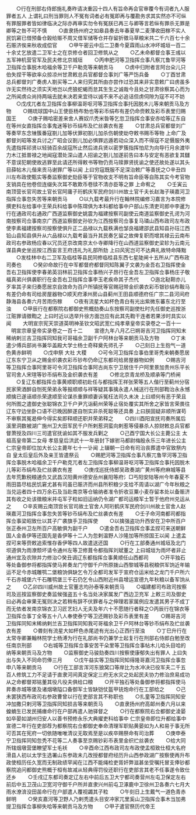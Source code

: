 <!-- { "loadSidebar": true } -->
　　○行在刑部右侍郎施礼奏昨请决重囚十四人有旨命再会官审覆今有词者九人服罪者五人  上谓礼曰刑当罪则人不冤有词者必有冤即再与覆勘务求其实然亦不可纵有罪服罪者皆如律临决之际亦再审实勿令有冤朕已再三与卿等言若纵有罪杀无罪是卿等之咎不可不慎
　　○直隶扬州府之如皋县奏去年春夏旱二麦薄收田稼不实人民饥窘已借预备仓榖给赈不周又借军储等仓并存留折徵马草粮米共二千六百七十余石赈济俟来秋收成偿官
　　○甲午密云中后二卫奏今夏霖雨山水冲坏城垣一百二十余丈乞放遣二卫军士之在京修仓者回卫修筑从之
　　○乙未命都督佥事王彧以五军神机营官军及民夫修北京城垣
　　○丙申肥河等卫指挥佥事凡察兀鲁罕河等卫指挥佥事脱木哈福余等卫千户勒克等来朝贡马
　　○虏中归附者言阿台朵儿只伯失捏干等欲率众掠凉州甘肃敕总兵官都督佥事刘广等严饬兵备
　　○丁酉甘肃总兵都督刘广奏虏人劄买等二人来归究其所由亦尝作过恐其来非实意敕广曰虏虽多诈无实然待之须实天地岂以虎狼蛇蝎而怠其生生之诚哉今且处之甘肃徐察其心而为之所闻虏众尚持两端去就未决若来宜待以诚不来不必追诘但虏伺隙为寇不可不妨
　　○戊戌兀者左卫指挥佥事柳温哥呕河等卫指挥佥事托因脱木儿等来朝贡马及方物
　　○赐琉球国中山王使臣杨布勃也等彩币绢布有差仍命赍敕及彩币表里归赐国王
　　○庚子赐哈密差来舍人赛奴爪秃米昝等乞忽卫指挥佥事安赤哈等辽东自在等州女直指挥佥事鬼迷等钞币绢布及纻丝袭衣有差
　　○甘肃总兵官都督刘广等奏罕东念锉簇番寇劄儿加等伏罪初劄儿加杀伤朝使劫夺敕书赐币等物  上命广及都督刘昭等发兵讨之广昭会议劄儿加必惧罪远遁若动众深入而不得寇不足慑服外夷先遣指挥祁贤以轻骑百余觇寇所止然后进兵贤以密罗簇指挥怕尼为向导行月余渡毕力木江抵普禄之地闻寇潜处深山遣人招谕之劄儿加遂前告曰本与安定有恶欲复其讎不意误犯朝使故逃罪至此请还所得敕书等物仍贡马赎罪贤抚谕之使还故处遂以其头目薛帖木儿偕来贡马谢罪广等以闻  上曰穷寇既服不足深治敕广等善抚之○辛丑四川左布政使甄实等奏监察御史劾臣等于官物收支不明有旨命臣等自陈其实今考官物支销具在他卷但连缀失次耳不敢欺币卷牍不清亦臣等之罪  上命宥之
　　○壬寅云南顶营长官司故土官长官阿庸子珩鹤庆军民府剑川州故土官千夫长赵海子瑛嘉河卫指挥佥事忽失苦等来朝贡马
　　○以九载考最升行在翰林院编修习嘉言为本院修撰吏科左给事中王荣兵科给事中陈瑺俱为本科都给事中户部山东清吏司郎中李暹为行在通政司右通政广西道监察御史姚震为福建按察司副使云南道监察御史孔谔为河南按察司佥事南京广西道监察御史孙钦为江西按察司佥事复马璘山西布政司左布政使李素福建按察司按察使俱升正二品禄以九载秩满也邹良福建邵武县知县孙珏江西铅山县知县俱升从六品禄以九载考最当升其民奏乞留之故俾复职而增其禄云云南布政司右参政杨应春以冗员还京改南京太仆寺卿降行在山西道监察御史梁轸为云南元谋县典史坐巡按江西妄言王府违礼为礼部所劾  上曰风宪岂可不达典礼故特命降黜
　　○发桂林中右二卫军及临桂等县民同修临桂县东西七星陡闸十五所从广西布政司奏也
　　○癸卯命故行在中军都督府都督同知陈翼子文袭为金吾右卫指挥使金吾右卫指挥使李春弟英羽林前卫指挥佥事杨兴子昂行在金吾左卫指挥佥事杨庄子敬福真弟兴俱袭职行在金吾右卫指挥佥事李玉老疾命其子杰代
　　○迤北鞑靼亦儿歹率其子来归奏愿居京自效命为百户所镇抚等官赐冠带金织袭衣彩币银钞绢布鞍马有差仍命有司给房屋器物○顺天府涿州房山县蓟州王田县顺德府任广宗二县河间府静海县各奏六月苦雨伤稼
　　○夜有流星大如杯色青白有光出紫微东蕃东北行至浊
　　○甲辰行在都察院右都御史熊概劾奏山东按察司副使杜时先任御史巡按浙江赃罪请徵鞫之  上曰时近以选举升徐方面岂应有此其先鞫干连者若果涉时具实以闻
　　大明宣宗宪天崇道英明神圣钦文昭武宽仁纯孝章皇帝实录卷之一百十一
　明宣宗章皇帝实录卷之一百十二
　　宣德九年八月乙巳朔哥吉河卫指挥同知末稀纳剌兰吉卫指挥同知我可哥福余卫副千户阿林台等来朝贡马及方物
　　○丁未遣少傅兵部尚书兼华盖殿大学士杨士奇释奠先师孔子
　　○己刻日上生抱气一道色黄赤鲜明
　　○戊申祭  大社  大稷
　　○可令河卫指挥佥事伯里哥秃来朝奏愿居辽东东宁卫从之赐金织袭衣彩币钞布仍命辽东都司给房屋器物如例
　　○赐吉河等卫指挥佥事阿里哥可令河卫指挥佥事阿古尚东宁卫居住千户阿里景加贵州乐平长官司舍人宋瑄等钞币绢布及金织袭衣有差
　　○修北京青龙桥及顺承等门桥闸
　　○复辽东都指挥佥事黄顺职顺初赴任与都指挥王祥张荣等五人偕行至蓟州分宿民家荣酒醉自刎死荣弟永等报顺顺与祥等疑其事擒永遣人械送行在刑部鞫治永永憾顺擒已遂诬顺杀荣逮顺至论谋杀重罪顺妻诉冤枉法司久未决  上曰顺何有恶于荣且何所图之遣御史张聪锦衣卫千户尹亢诣蓟州荣等止宿处覆实其所舍之家皆言荣畏往辽东守边坐卧口语不已晚因醉遂自刎实非杀死聪等还具奏  上曰朕固疑非顺所谋苟不审察其冤曷伸今得实矣即释顺还职并荣弟释之
　　○四川酉阳宣抚司奏所属后溪里洞数被湖广施州卫大田军民千户所剌惹洞蛮向剌惹等侵暴杀人掠财敕总兵官都督萧授及四川三司遣官抚谕如其不服发兵剿之
　　○己酉宁国大长公主薨公主  太祖高皇帝第二女母  孝慈皇后洪武十一年册封下嫁驸马都尉梅殷永乐三年进长公主  仁宗皇帝即位加大长公主薨年七十一讣闻  上辍朝一日命有司治丧葬遣中官致祭内自  皇太后皇后外及亲王皆遣祭云
　　○赐肥河等卫指挥佥事凡察兀鲁罕河等卫指挥佥事脱木哈福余卫千户勒克兀者左卫指挥佥事柳温哥呕河等卫指挥佥事托因脱木儿等彩币绢布及纻丝袭衣有差
　　○庚戌巡抚侍郎吴政奏湖广黄州等府麻城等县去年荒歉税粮逋负又武昌汉阳黄州德安岳州襄阳等府氵□丐阳安陆等州今年春夏不雨田苗尽枯民饥窘尤甚有司虽已赈济而州县所积粮少支给不周请以湖广今年秋粮之当兑运者四十四万余石及当赴南京等仓输纳者准令折收豆粟小麦存留本处以备赈济其有收之处该徵粮米并屯军子粒如旧运纳仍令湖广都司运粮军士暂于他府州兑运从之
　　○辛亥赐云南顶宫长官司故土官舍人阿珩鹤庆军民府剑川州故土官舍人赵瑛嘉河卫指挥佥事忽失苦等钞币绢布及纻丝袭衣有差
　　○壬子命河南都司都指挥佥事梁昭致仕以其子广袭旗手卫指挥使
　　○以擒强盗功升西安在卫中所百户张正泰州卫左所百户高敏俱为副千户
　　○遣金吾右卫指挥佥事孟捏可来送朝鲜国人金香伊等还国先是香伊等十二人为忽剌温野人沙隆加等所掠国王以闻  上遣孟捏可来等赍敕追索惟存香伊等四人故遣送还国
　　○行在工部奏通州城垣及北门坝道俱为雨潦颓坏请令通州左等卫修葺令都指挥刘斌董之  上曰城垣为雨坏者非止通州宜及农隙并力修治○癸丑调辽东都指挥佥事黄顺任山西都司
　　○开平独石等处备御参将都指挥使马昇奏龙门守御千户所原拨山西黎城等县税粮供军饷近年输运不足今赤城雕鹗二堡粮饷俱缺乞令万全都司发军于宣府仓运米给之龙门千户所六千石赤城堡六千石雕鹗堡三千石仍乞令山西附近州县增运宣德九年秋粮以备军饷从之
　　○乙卯四川威州故土官董志均孙泰等来朝贡马
　　○福建都司布政司按察司及巡按监察御史奏监候强盗五十名当处决家属发广西边卫充军  上敕三司及御史曰必再会审果无冤则决之若稍有辞不伏罪者与之伸理若家属例应发遣其男子不成丁而无依者发南京锦衣卫习匠艺妇人无夫及年六十不愿随行者释之○丙辰行在锦衣等卫指挥佥事丁全等五十八人奉使泰宁等卫还赐钞及彩币表里有差
　　○赐哥吉河卫指挥同知末稀纳剌兰吉卫指挥同知我可哥福余卫千户阿林台等钞币绢布及纻丝袭衣有差
　　○昬刻有流星大如杯色赤尾迹有光出心正西行至浊
　　○丁巳升行在太常寺卿兼翰林院学士杨溥为行在礼部尚书仍兼学士起复行在刑部右侍郎白勉至改任南京刑部
　　○右城等卫指挥佥事安苦干朵里等卫指挥佥事帖木儿哈头目哈的纳等来朝贡马及方物
　　○监察御史马骏劾奏四川按察使康郁失出有罪人  上曰失出与失入不同命罚俸三月
　　○戊午益实等卫指挥同知得隆哥嘉河卫指挥佥事忽申八等来朝贡马
　　○行在工部言浑河东狼窝口等岸比为水冲决已役军夫二千五百人修筑工力不足请于直隶河间真定保定三府无水灾之处起民夫协力修治庶易成功从之命都督郑铭董其役凡役夫俱给口粮
　　○开平独石等处备御参将都指挥使马昇奏赤城等堡及诸烟墩隘口备御军士皆缺铠仗盔甲铳炮命行在工部给之
　　○己未罢狭西布政司右参政曹曾以行在吏部言其不称职也
　　○扎童等卫指挥同知安冲加撒只剌河等卫指挥同知损吉等来朝贡马
　　○直隶扬州府高邮州奏六月以来蝗蝻生已发民捕瘗命行在户部再遣人驰驿督之
　　○行在都察院右佥都御史淩晏如卒晏如湖州归安人以善书预修永乐大典擢吏科给事中  仁宗皇帝即位升都给事中宣德二年行在吏部荐为都察院右佥都御史奉命清理军职贴黄晏如为人和易于事无所可否其在宪府一切依随唯唯清议无取焉至是以疾卒赐祭命有司治葬
　　○庚申泰宁卫指挥同知忽秃不花等二人奏事至京赐钞彩币表里金织纻丝袭衣
　　○给大同所辖烟墩营堡瞭望军士毛袄
　　○辛酉命江西布政司左布政使孟桓致仕桓大名府滑县人初以太学生选署山东参政未几改授都督府经历升山西参政湖广按察使再升布政使桓历任久宽而无制政绩罕闻在江西不能绳检吏胥奸弊滋甚坐受嘱托冒支俸钞都察院追问都御史熊概于桓有故减从轻典得罚役还职行在吏部言其老不任事遂令致仕还乡
　　○壬戌辽东都司奏定辽左右中前后五卫大宁都司奏营州左屯卫保定左右前后中五卫茂山卫宽河守御千户所并直隶兴州前屯卫涿鹿中卫徐州卫各奏六七月大雨水潦渰没田苖命行在户部遣人覆视蠲其子粒
　　○午刻日上生戴气一道色青赤鲜明
　　○癸亥嘉河等卫野人乃剌秃遣头目安冲家兀里奚山卫指挥佥事木当加弗提卫指挥佥事柳失哈等来朝贡马及方物
　　○甲子遣官祭历代帝王
